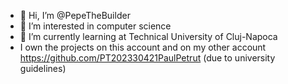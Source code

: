 - 👋 Hi, I’m @PepeTheBuilder
- 👀 I’m interested in computer science
- 🌱 I’m currently learning at Technical University of Cluj-Napoca
- I own the projects on this account and on my other account https://github.com/PT202330421PaulPetrut  (due to university guidelines)
